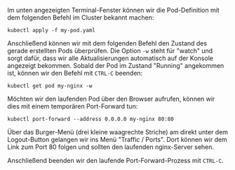 Im unten angezeigten Terminal-Fenster können wir die Pod-Definition mit dem folgenden Befehl im Cluster bekannt machen:

`kubectl apply -f my-pod.yaml`

Anschließend können wir mit dem folgenden Befehl den Zustand des gerade erstellten Pods überprüfen. Die Option `-w` steht für "watch" und sorgt dafür, dass wir alle Aktualisierungen automatisch auf der Konsole angezeigt bekommen. Sobald der Pod im Zustand "Running" angekommen ist, können wir den Befehl mit `CTRL-C` beenden:

`kubectl get pod my-nginx -w`

Möchten wir den laufenden Pod über den Browser aufrufen, können wir dies mit einem temporären Port-Forward tun:

`kubectl port-forward --address 0.0.0.0 my-nginx 80:80`

Über das Burger-Menü (drei kleine waagrechte Striche) am direkt unter dem Logout-Button gelangen wir ins Menü "Traffic / Ports". Dort können wir dem Link zum Port 80 folgen und sollten den laufenden nginx-Server sehen.

Anschließend beenden wir den laufende Port-Forward-Prozess mit `CTRL-C`.
